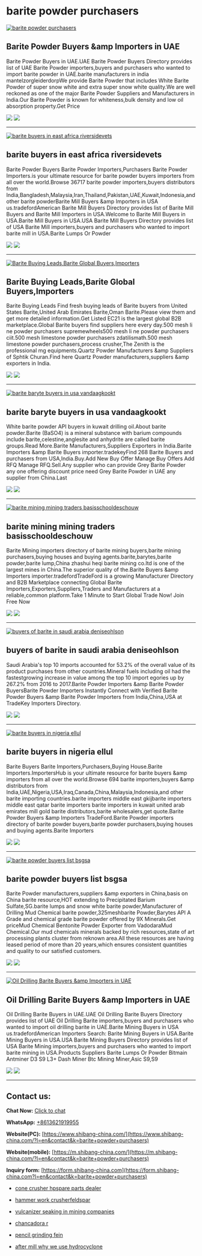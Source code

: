 # barite powder purchasers

<a href="https://swt.shibang-china.com/?l=en&img&k=barite+powder+purchasers" target="_blank">![barite powder purchasers](http://static.shibang-china.com/all-800x300/492.jpg)</a>

## Barite Powder Buyers &amp Importers in UAE
Barite Powder Buyers in UAE.UAE Barite Powder Buyers Directory provides list of UAE Barite Powder importers,buyers and purchasers who wanted to import barite powder in UAE.barite manufacturers in india mantelzorgleiderdorpWe provide Barite Powder that includes White Barite Powder of super snow white and extra super snow white quality.We are well reckoned as one of the major Barite Powder Suppliers and Manufacturers in India.Our Barite Powder is known for whiteness,bulk density and low oil absorption property.Get Price


<a href="https://whatsapp.shibangsoft.com/WhatsApp.php" target="_blank" title="WhatsApp">![](http://static.shibang-china.com/icon/whatsapp.png)</a> <a href="https://swt.shibang-china.com/?l=en&icon&k=barite+powder+purchasers" target="_blank">![](http://static.shibang-china.com/icon/chat-en.png)</a>

---

<a href="https://swt.shibang-china.com/?l=en&img&k=barite+powder+purchasers" target="_blank">![barite buyers in east africa riversidevets](http://static.shibang-china.com/all-800x300/1239.jpg)</a>

## barite buyers in east africa riversidevets
Barite Powder Buyers Barite Powder Importers,Purchasers Barite Powder Importers.is your ultimate resource for barite powder buyers importers from all over the world.Browse 36717 barite powder importers,buyers distributors from India,Bangladesh,Malaysia,Iran,Thailand,Pakistan,UAE,Kuwait,Indonesia,and other barite powderBarite Mill Buyers &amp Importers in USA us.tradefordAmerican Barite Mill Buyers Directory provides list of Barite Mill Buyers and Barite Mill Importers in USA.Welcome to Barite Mill Buyers in USA.Barite Mill Buyers in USA.USA Barite Mill Buyers Directory provides list of USA Barite Mill importers,buyers and purchasers who wanted to import barite mill in USA.Barite Lumps Or Powder


<a href="https://whatsapp.shibangsoft.com/WhatsApp.php" target="_blank" title="WhatsApp">![](http://static.shibang-china.com/icon/whatsapp.png)</a> <a href="https://swt.shibang-china.com/?l=en&icon&k=barite+powder+purchasers" target="_blank">![](http://static.shibang-china.com/icon/chat-en.png)</a>

---

<a href="https://swt.shibang-china.com/?l=en&img&k=barite+powder+purchasers" target="_blank">![Barite Buying Leads,Barite Global Buyers,Importers](http://static.shibang-china.com/all-800x300/1337.jpg)</a>

## Barite Buying Leads,Barite Global Buyers,Importers
Barite Buying Leads Find fresh buying leads of Barite buyers from United States Barite,United Arab Emirates Barite,Oman Barite.Please view them and get more detailed information.Get Listed EC21 is the largest global B2B marketplace.Global Barite buyers find suppliers here every day.500 mesh li ne powder purchasers supremewheels500 mesh li ne powder purchasers ciit.500 mesh limestone powder purchasers zdatilismath.500 mesh limestone powder purchasers,process crusher,The Zenith is the professional mg equipments.Quartz Powder Manufacturers &amp Suppliers of Sphtik Churan.Find here Quartz Powder manufacturers,suppliers &amp exporters in India.


<a href="https://whatsapp.shibangsoft.com/WhatsApp.php" target="_blank" title="WhatsApp">![](http://static.shibang-china.com/icon/whatsapp.png)</a> <a href="https://swt.shibang-china.com/?l=en&icon&k=barite+powder+purchasers" target="_blank">![](http://static.shibang-china.com/icon/chat-en.png)</a>

---

<a href="https://swt.shibang-china.com/?l=en&img&k=barite+powder+purchasers" target="_blank">![barite baryte buyers in usa vandaagkookt](http://static.shibang-china.com/all-800x300/1202.jpg)</a>

## barite baryte buyers in usa vandaagkookt
White barite powder API buyers in kuwait drilling oil.About barite powder.Barite (BaSO4) is a mineral substance with barium compounds include barite,celestine,anglesite and anhydrite are called barite groups.Read More.Barite Manufacturers,Suppliers Exporters in India.Barite Importers &amp Barite Buyers importer.tradekeyFind 268 Barite Buyers and purchasers from USA,India.Buy.Add New Buy Offer Manage Buy Offers Add RFQ Manage RFQ.Sell.Any supplier who can provide Grey Barite Powder any one offering discount price need Grey Barite Powder in UAE any supplier from China.Last


<a href="https://whatsapp.shibangsoft.com/WhatsApp.php" target="_blank" title="WhatsApp">![](http://static.shibang-china.com/icon/whatsapp.png)</a> <a href="https://swt.shibang-china.com/?l=en&icon&k=barite+powder+purchasers" target="_blank">![](http://static.shibang-china.com/icon/chat-en.png)</a>

---

<a href="https://swt.shibang-china.com/?l=en&img&k=barite+powder+purchasers" target="_blank">![barite mining mining traders basisschooldeschouw](http://static.shibang-china.com/all-800x300/1262.jpg)</a>

## barite mining mining traders basisschooldeschouw
Barite Mining importers directory of barite mining buyers,barite mining purchasers,buying houses and buying agents.barite,barytes,barite powder,barite lump,China zhashui heqi barite mining co.ltd is one of the largest mines in China.The superior quality of the.Barite Buyers &amp Importers importer.tradefordTradeFord is a growing Manufacturer Directory and B2B Marketplace connecting Global Barite Importers,Exporters,Suppliers,Traders and Manufacturers at a reliable,common platform.Take 1 Minute to Start Global Trade Now! Join Free Now


<a href="https://whatsapp.shibangsoft.com/WhatsApp.php" target="_blank" title="WhatsApp">![](http://static.shibang-china.com/icon/whatsapp.png)</a> <a href="https://swt.shibang-china.com/?l=en&icon&k=barite+powder+purchasers" target="_blank">![](http://static.shibang-china.com/icon/chat-en.png)</a>

---

<a href="https://swt.shibang-china.com/?l=en&img&k=barite+powder+purchasers" target="_blank">![buyers of barite in saudi arabia deniseohlson](http://static.shibang-china.com/all-800x300/73.jpg)</a>

## buyers of barite in saudi arabia deniseohlson
Saudi Arabia's top 10 imports accounted for 53.2% of the overall value of its product purchases from other countries.Mineral fuels including oil had the fastestgrowing increase in value among the top 10 import egories up by 267.2% from 2016 to 2017.Barite Powder Importers &amp Barite Powder BuyersBarite Powder Importers Instantly Connect with Verified Barite Powder Buyers &amp Barite Powder Importers from India,China,USA at TradeKey Importers Directory.


<a href="https://whatsapp.shibangsoft.com/WhatsApp.php" target="_blank" title="WhatsApp">![](http://static.shibang-china.com/icon/whatsapp.png)</a> <a href="https://swt.shibang-china.com/?l=en&icon&k=barite+powder+purchasers" target="_blank">![](http://static.shibang-china.com/icon/chat-en.png)</a>

---

<a href="https://swt.shibang-china.com/?l=en&img&k=barite+powder+purchasers" target="_blank">![barite buyers in nigeria ellul](http://static.shibang-china.com/all-800x300/1034.jpg)</a>

## barite buyers in nigeria ellul
Barite Buyers Barite Importers,Purchasers,Buying House.Barite Importers.ImportersHub is your ultimate resource for barite buyers &amp importers from all over the world.Browse 694 barite importers,buyers &amp distributors from India,UAE,Nigeria,USA,Iraq,Canada,China,Malaysia,Indonesia,and other barite importing countries.barite importers middle east gkijbarite importers middle east qatar barite importers barite importers in kuwait united arab emirates mill gold barite distributors,barite wholesalers,get quote.Barite Powder Buyers &amp Importers TradeFord.Barite Powder importers directory of barite powder buyers,barite powder purchasers,buying houses and buying agents.Barite Importers


<a href="https://whatsapp.shibangsoft.com/WhatsApp.php" target="_blank" title="WhatsApp">![](http://static.shibang-china.com/icon/whatsapp.png)</a> <a href="https://swt.shibang-china.com/?l=en&icon&k=barite+powder+purchasers" target="_blank">![](http://static.shibang-china.com/icon/chat-en.png)</a>

---

<a href="https://swt.shibang-china.com/?l=en&img&k=barite+powder+purchasers" target="_blank">![barite powder buyers list bsgsa](http://static.shibang-china.com/all-800x300/836.jpg)</a>

## barite powder buyers list bsgsa
Barite Powder manufacturers,suppliers &amp exporters in China,basis on China barite resource,HOT extending to Precipitated Barium Sulfate,SG.barite lumps and snow white barite powder,Manufacturer of Drilling Mud Chemical barite powder,325meshbarite Powder,Barytes API A Grade and chemical grade barite powder offered by 9X Minerals.Get priceMud Chemical Bentonite Powder Exporter from VadodaraMud Chemical.Our mud chemicals minerals backed by rich resources,state of art processing plants cluster from reknown area.All these resources are having leased period of more than 20 years,which ensures consistent quantities and quality to our satisfied customers.


<a href="https://whatsapp.shibangsoft.com/WhatsApp.php" target="_blank" title="WhatsApp">![](http://static.shibang-china.com/icon/whatsapp.png)</a> <a href="https://swt.shibang-china.com/?l=en&icon&k=barite+powder+purchasers" target="_blank">![](http://static.shibang-china.com/icon/chat-en.png)</a>

---

<a href="https://swt.shibang-china.com/?l=en&img&k=barite+powder+purchasers" target="_blank">![Oil Drilling Barite Buyers &amp Importers in UAE](http://static.shibang-china.com/all-800x300/1186.jpg)</a>

## Oil Drilling Barite Buyers &amp Importers in UAE
Oil Drilling Barite Buyers in UAE.UAE Oil Drilling Barite Buyers Directory provides list of UAE Oil Drilling Barite importers,buyers and purchasers who wanted to import oil drilling barite in UAE.Barite Mining Buyers in USA us.tradefordAmerican Importers Search: Barite Mining Buyers in USA.Barite Mining Buyers in USA.USA Barite Mining Buyers Directory provides list of USA Barite Mining importers,buyers and purchasers who wanted to import barite mining in USA.Products Suppliers Barite Lumps Or Powder Bitmain Antminer D3 S9 L3+ Dash Miner Btc Mining Miner,Asic S9,S9


<a href="https://whatsapp.shibangsoft.com/WhatsApp.php" target="_blank" title="WhatsApp">![](http://static.shibang-china.com/icon/whatsapp.png)</a> <a href="https://swt.shibang-china.com/?l=en&icon&k=barite+powder+purchasers" target="_blank">![](http://static.shibang-china.com/icon/chat-en.png)</a>

---
## Contact us:

**Chat Now:** [Click to chat](https://swt.shibang-china.com?l=en&contact&k=barite+powder+purchasers)

**WhatsApp:**  [+8613621919955](https://whatsapp.shibangsoft.com/WhatsApp.php)

**Website(PC):** [https://www.shibang-china.com/](https://www.shibang-china.com/?l=en&contact&k=barite+powder+purchasers)

**Website(mobile):** [https://m.shibang-china.com/](https://m.shibang-china.com/?l=en&contact&k=barite+powder+purchasers)

**Inquiry form:** [https://form.shibang-china.com](https://form.shibang-china.com?l=en&contact&k=barite+powder+purchasers)

* [cone crusher hpspare parts dealer](../123/cone%20crusher%20hpspare%20parts%20dealer.md)

* [hammer work crusherfeldspar](../125/hammer%20work%20crusherfeldspar.md)

* [vulcanizer seaking in mining companies](../117/vulcanizer%20seaking%20in%20mining%20companies.md)

* [chancadora r](../113/chancadora%20r.md)

* [pencil grinding fein](../119/pencil%20grinding%20fein.md)

* [after mill why we use hydrocyclone](../120/after%20mill%20why%20we%20use%20hydrocyclone.md)